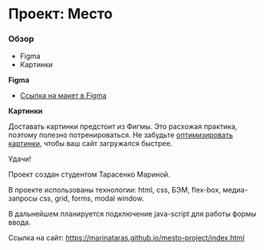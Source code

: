 # Проект: Место

### Обзор

* Figma
* Картинки

**Figma**

* [Ссылка на макет в Figma](https://www.figma.com/file/2cn9N9jSkmxD84oJik7xL7/JavaScript.-Sprint-4?node-id=0%3A1)

**Картинки**

Доставать картинки предстоит из Фигмы. Это расхожая практика, поэтому полезно потренироваться.
Не забудьте [оптимизировать картинки](https://tinypng.com/), чтобы ваш сайт загружался быстрее.

Удачи!

Проект создан студентом Тарасенко Мариной.

В проекте использованы технологии: html, css, БЭМ, flex-box, медиа-запросы css, grid, forms, modal window.

В дальнейшем планируется подключение java-script для работы формы ввода.

Ссылка на сайт: https://marinataras.github.io/mesto-project/index.html
